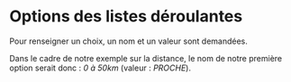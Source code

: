 # Options des listes déroulantes 
Pour renseigner un choix, un nom et un valeur sont demandées.

Dans le cadre de notre exemple sur la distance, le nom de notre première option serait donc : _0 à 50km_ (valeur : _PROCHE_).

